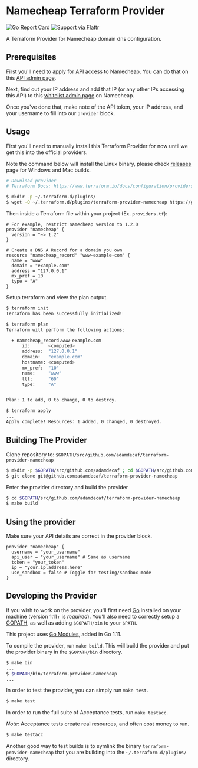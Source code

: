 Namecheap Terraform Provider
==================

[![Go Report Card](https://goreportcard.com/badge/github.com/adamdecaf/terraform-provider-namecheap)](https://goreportcard.com/report/github.com/adamdecaf/terraform-provider-namecheap)
[![Support via Flattr](https://button.flattr.com/flattr-badge-large.png)](https://flattr.com/@adamdecaf)

A Terraform Provider for Namecheap domain dns configuration.

Prerequisites
---------------------

First you'll need to apply for API access to Namecheap. You can do that on this [API admin page](https://ap.www.namecheap.com/settings/tools/apiaccess/).

Next, find out your IP address and add that IP (or any other IPs accessing this API) to this [whitelist admin page](https://ap.www.namecheap.com/settings/tools/apiaccess/whitelisted-ips) on Namecheap.

Once you've done that, make note of the API token, your IP address, and your username to fill into our `provider` block.

Usage
---------------------

First you'll need to manually install this Terraform Provider for now until we get this into the official providers.

Note the command below will install the Linux binary, please check [releases](https://github.com/adamdecaf/terraform-provider-namecheap/releases) page for Windows and Mac builds.

```bash
# Download provider
# Terraform Docs: https://www.terraform.io/docs/configuration/providers.html#third-party-plugins

$ mkdir -p ~/.terraform.d/plugins/
$ wget -O ~/.terraform.d/plugins/terraform-provider-namecheap https://github.com/adamdecaf/terraform-provider-namecheap/releases/download/1.2.0/terraform-provider-namecheap-linux-amd64
```

Then inside a Terraform file within your project (Ex. `providers.tf`):

```hcl
# For example, restrict namecheap version to 1.2.0
provider "namecheap" {
  version = "~> 1.2"
}

# Create a DNS A Record for a domain you own
resource "namecheap_record" "www-example-com" {
  name = "www"
  domain = "example.com"
  address = "127.0.0.1"
  mx_pref = 10
  type = "A"
}
```

Setup terraform and view the plan output.

```bash
$ terraform init
Terraform has been successfully initialized!

$ terraform plan
Terraform will perform the following actions:

  + namecheap_record.www-example.com
      id:       <computed>
      address:  "127.0.0.1"
      domain:   "example.com"
      hostname: <computed>
      mx_pref:  "10"
      name:     "www"
      ttl:      "60"
      type:     "A"


Plan: 1 to add, 0 to change, 0 to destroy.

$ terraform apply
...
Apply complete! Resources: 1 added, 0 changed, 0 destroyed.
```

Building The Provider
---------------------

Clone repository to: `$GOPATH/src/github.com/adamdecaf/terraform-provider-namecheap`

```bash
$ mkdir -p $GOPATH/src/github.com/adamdecaf ; cd $GOPATH/src/github.com/adamdecaf
$ git clone git@github.com:adamdecaf/terraform-provider-namecheap
```

Enter the provider directory and build the provider

```bash
$ cd $GOPATH/src/github.com/adamdecaf/terraform-provider-namecheap
$ make build
```

Using the provider
----------------------

Make sure your API details are correct in the provider block.

```hcl
provider "namecheap" {
  username = "your_username"
  api_user = "your_username" # Same as username
  token = "your_token"
  ip = "your.ip.address.here"
  use_sandbox = false # Toggle for testing/sandbox mode
}
```

Developing the Provider
---------------------------

If you wish to work on the provider, you'll first need [Go](http://www.golang.org) installed on your machine (version 1.11+ is *required*). You'll also need to correctly setup a [GOPATH](http://golang.org/doc/code.html#GOPATH), as well as adding `$GOPATH/bin` to your `$PATH`.

This project uses [Go Modules](https://github.com/golang/go/wiki/Modules), added in Go 1.11.

To compile the provider, run `make build`. This will build the provider and put the provider binary in the `$GOPATH/bin` directory.

```bash
$ make bin
...
$ $GOPATH/bin/terraform-provider-namecheap
...
```

In order to test the provider, you can simply run `make test`.

```bash
$ make test
```

In order to run the full suite of Acceptance tests, run `make testacc`.

*Note:* Acceptance tests create real resources, and often cost money to run.

```bash
$ make testacc
```

Another good way to test builds is to symlink the binary `terraform-provider-namecheap` that you are building into the `~/.terraform.d/plugins/` directory.
